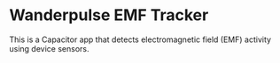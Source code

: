 # Wanderpulse EMF Tracker

This is a Capacitor app that detects electromagnetic field (EMF) activity using device sensors.